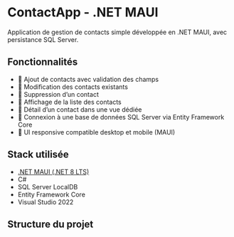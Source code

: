 ﻿# ContactApp - .NET MAUI

Application de gestion de contacts simple développée en .NET MAUI, avec persistance SQL Server.

## Fonctionnalités

- 🔹 Ajout de contacts avec validation des champs
- 🔹 Modification des contacts existants
- 🔹 Suppression d’un contact
- 🔹 Affichage de la liste des contacts
- 🔹 Détail d’un contact dans une vue dédiée
- 🔹 Connexion à une base de données SQL Server via Entity Framework Core
- 🔹 UI responsive compatible desktop et mobile (MAUI)

## Stack utilisée

- [.NET MAUI (.NET 8 LTS)](https://learn.microsoft.com/en-us/dotnet/maui/what-is-maui)
- C#
- SQL Server LocalDB
- Entity Framework Core
- Visual Studio 2022

## Structure du projet
